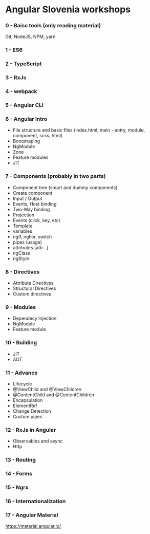 # Angular Slovenia workshops

### 0 - Baisc tools (only reading material)
Git, NodeJS, NPM, yarn

### 1 - ES6

### 2 - TypeScript

### 3 - RxJs

### 4 - webpack

### 5 - Angular CLI

### 6 - Angular Intro
* File structure and basic files (index.html, main - entry, module, component, scss, html)
* Bootstraping
* NgModule
* Zone
* Feature modules
* JIT

### 7 - Components (probably in two parts)
* Component tree (smart and dummy components)
* Create component
* Input / Output
* Events, Host binding
* Two-Way binding
* Projection
* Events (click, key, etc)
* Template
 * variables
 * ngIf, ngFor, switch
 * pipes (usage)
 * attributes [attr...]
 * ngClass
 * ngStyle

### 8 - Directives
* Attribute Directives
* Structural Directives
* Custom directives

### 9 - Modules
* Dependecy Injection
* NgModule
* Feature module

### 10 - Building
* JIT
* AOT

### 11 - Advance
* Lifecycle
* @ViewChild and @ViewChildren
* @ContentChild and @ContentChildren
* Encapsulation
* ElementRef
* Change Detection
* Custom pipes

### 12 - RxJs in Angular
* Observables and async
* Http

### 13 - Routing

### 14 - Forms

### 15 - Ngrx

### 16 - Internationalization

### 17 - Angular Material
https://material.angular.io/
